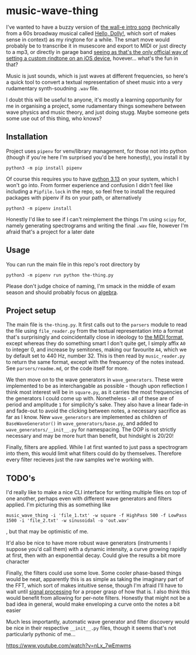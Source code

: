 # music-wave-thing
I've wanted to have a buzzy version of [the wall-e intro song](https://www.youtube.com/watch?v=DHP9BVo7X1w) (technically from a 60s broadway musical called [Hello, Dolly!](https://en.wikipedia.org/wiki/Hello,_Dolly!_(musical)), which sort of makes sense in context) as my ringtone for a while. The smart move would probably be to transcribe it in musescore and export to MIDI or just directy to a mp3, or directly in garage band [seeing as that's the only official way of setting a custom rindtone on an iOS device](https://support.apple.com/en-us/120692), hovever...
what's the fun in that?

Music is just sounds, which is just waves at different frequencies, so here's a quick tool to convert a textual representation of sheet music into a very rudamentary synth-soudning `.wav` file.

I doubt this will be useful to anyone, it's mostly a learning opportunity for me in organising a project, some rudamentary things somewhere between wave physics and music theory, and just doing stugg. Maybe someone gets some use out of this thing, who knows?

## Installation
Project uses `pipenv` for venv/library management, for those not into python (though if you're here I'm surprised you'd be here honestly), you install it by 
```shell
python3 -m pip install pipenv
```
Of course this requires you to have [python 3.13](https://www.python.org/downloads/) on your system, which I won't go into. From former experience and confusion I didn't feel like including a `Pipfile.lock` in the repo, so feel free to install the required packages with pipenv if its on your path, or alternatively
```shell
python3 -m pipenv install
```
Honestly I'd like to see if I can't reimplement the things I'm using `scipy` for, namely generating spectrograms and writing the final `.wav` file, however I'm afraid that's a project for a later date

## Usage
You can run the main file in this repo's root directory by
```shell
python3 -m pipenv run python the-thing.py
```
Please don't judge choice of naming, I'm smack in the middle of exam season and should probably focus on [algebra](https://www.ntnu.edu/studies/courses/TMA4150#tab=omEmnet).

## Project setup
The main file is `the-thing.py`. It first calls out to the `parsers` module to read the file using `file_reader.py` from the textual representation into a format that's surprisingly and coincidentally close in ideology to [the MIDI format](https://en.wikipedia.org/wiki/MIDI), except whereas they do something smart I don't quite get, I simply affix `A0` to integer 0, and increase by semitones, making our favourite `A4`, which we by default set to $440$ Hz, number 32. This is then read by `music_reader.py` to return the same format, except with the frequency of the notes instead. See `parsers/readme.md`, or the code itself for more.

We then move on to the wave generators in `wave_generators`. These were implemented to be as interchangable as possible - though upon reflection I think most interest will be in `square.py`, as it carries the most frequencies of the generators I could come up with. Nonetheless - all of these are of period and amplitude `1` for simplicity's sake. They also have a linear fade-in and fade-out to avoid the clicking between notes, a necessary sacrifice as far as I know. New `wave_generators` are implemented as children of `BaseWaveGenerator()` in `wave_generators/base.py`, and added to `wave_generators/__init__.py` for namespacing. The OOP is not strictly necessary and may be more hurt than benefit, but hindsight is 20/20!

Finally, filters are applied. While I at first wanted to just pass a spectrogram into them, this would limit what filters could do by themselves. Therefore every filter recieves just the raw samples we're working with.

## TODO's
I'd really like to make a nice CLI interface for writing multiple files on top of one another, perhaps even with different wave generators and filters applied. I'm picturing this as something like
```shell
music_wave_thing -i 'file_1.txt' -w square -f HighPass 500 -f LowPass 1500 -i 'file_2.txt' -w sinusoidal -o 'out.wav'
```
, but that may be optimistic of me.

It'd also be nice to have more robust wave generators (instruments I suppose you'd call them) with a dynamic intensity, a curve growing rapidly at first, then with an exponential decay. Could give the results a bit more character

Finally, the filters could use some love. Some cooler phase-based things would be neat, apparently this is as simple as taking the imaginary part of the FFT, which sort of makes intuitive sense, though I'm afraid I'll have to wait until [signal processing](https://www.ntnu.edu/studies/courses/TFY4280/#tab=omEmnet) for a proper grasp of how that is. I also think this would benefit from allowing for per-note filters. Honestly that might not be a bad idea in general, would make enveloping a curve onto the notes a bit easier

Much less importantly, automatic wave generator and filter discovery would be nice in their respective `__init__.py` files, though it seems that's not particularly pythonic of me...

https://www.youtube.com/watch?v=nLx_7wEmwms
